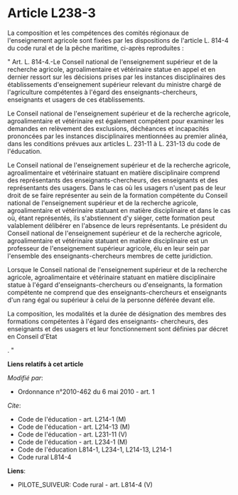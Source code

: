 # Article L238-3

La composition et les compétences des comités régionaux de l'enseignement agricole sont fixées par les dispositions de
l'article L. 814-4 du code rural et de la pêche maritime, ci-après reproduites : 

" Art. L. 814-4.-Le Conseil national de l'enseignement supérieur et de la recherche agricole, agroalimentaire et vétérinaire
statue en appel et en dernier ressort sur les décisions prises par les instances disciplinaires des établissements
d'enseignement supérieur relevant du ministre chargé de l'agriculture compétentes à l'égard des enseignants-chercheurs,
enseignants et usagers de ces établissements. 

Le Conseil national de l'enseignement supérieur et de la recherche agricole, agroalimentaire et vétérinaire est également
compétent pour examiner les demandes en relèvement des exclusions, déchéances et incapacités prononcées par les instances
disciplinaires mentionnées au premier alinéa, dans les conditions prévues aux articles L. 231-11 à L. 231-13 du code de
l'éducation. 

Le Conseil national de l'enseignement supérieur et de la recherche agricole, agroalimentaire et vétérinaire statuant en
matière disciplinaire comprend des représentants des enseignants-chercheurs, des enseignants et des représentants des
usagers. Dans le cas où les usagers n'usent pas de leur droit de se faire représenter au sein de la formation compétente du
Conseil national de l'enseignement supérieur et de la recherche agricole, agroalimentaire et vétérinaire statuant en matière
disciplinaire et dans le cas où, étant représentés, ils s'abstiennent d'y siéger, cette formation peut valablement délibérer
en l'absence de leurs représentants. Le président du Conseil national de l'enseignement supérieur et de la recherche
agricole, agroalimentaire et vétérinaire statuant en matière disciplinaire est un professeur de l'enseignement supérieur
agricole, élu en leur sein par l'ensemble des enseignants-chercheurs membres de cette juridiction. 

Lorsque le Conseil national de l'enseignement supérieur et de la recherche agricole, agroalimentaire et vétérinaire statuant
en matière disciplinaire statue à l'égard d'enseignants-chercheurs ou d'enseignants, la formation compétente ne comprend que
des enseignants-chercheurs et enseignants d'un rang égal ou supérieur à celui de la personne déférée devant elle. 

La composition, les modalités et la durée de désignation des membres des formations compétentes à l'égard des enseignants-
chercheurs, des enseignants et des usagers et leur fonctionnement sont définies par décret en Conseil d'Etat

. "

**Liens relatifs à cet article**

_Modifié par_:

  - Ordonnance n°2010-462 du 6 mai 2010 - art. 1

_Cite_:

  - Code de l'éducation - art. L214-1 (M)
  - Code de l'éducation - art. L214-13 (M)
  - Code de l'éducation - art. L231-11 (V)
  - Code de l'éducation - art. L234-1 (M)
  - Code de l'éducation L814-1, L234-1, L214-13, L214-1
  - Code rural L814-4

**Liens**:

  - PILOTE_SUIVEUR: Code rural - art. L814-4 (V)
